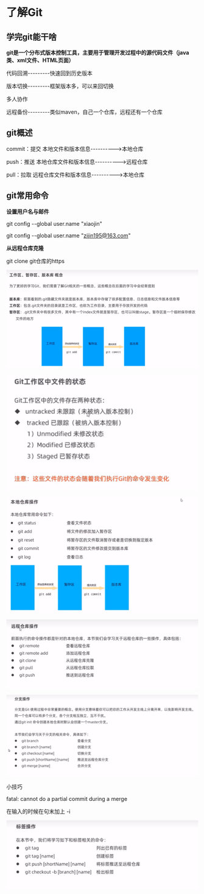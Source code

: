 
# 了解Git

## 学完git能干啥

**git是一个分布式版本控制工具，主要用于管理开发过程中的源代码文件（java类、xml文件、HTML页面）**

代码回溯---------快速回到历史版本

版本切换---------框架版本多，可以来回切换

多人协作

远程备份---------类似maven，自己一个仓库，远程还有一个仓库

## git概述

commit：提交  本地文件和版本信息---------->本地仓库

push：推送   本地仓库文件和版本信息---------->远程仓库

pull：拉取    远程仓库文件和版本信息---------->本地仓库

## git常用命令

**设置用户名与邮件**

git config --global user.name "xiaojin"

git config --global user.name "zijin195@163.com"



**从远程仓库克隆**

git clone git仓库的https

![image-20230315194900992](https://raw.githubusercontent.com/195sjin/myBed/master/images202303292013769.png)



![](https://raw.githubusercontent.com/195sjin/myBed/master/images202303292013738.png)



![image-20230315195630441](https://raw.githubusercontent.com/195sjin/myBed/master/images202303292014074.png)



![image-20230315200446215](https://raw.githubusercontent.com/195sjin/myBed/master/images202303292014362.png)



![image-20230315204926945](https://raw.githubusercontent.com/195sjin/myBed/master/images202303292014482.png)

小技巧

fatal: cannot do a partial commit during a merge

在输入的时候在句末加上   -i


![](https://raw.githubusercontent.com/195sjin/myBed/master/images202303292014483.png)




